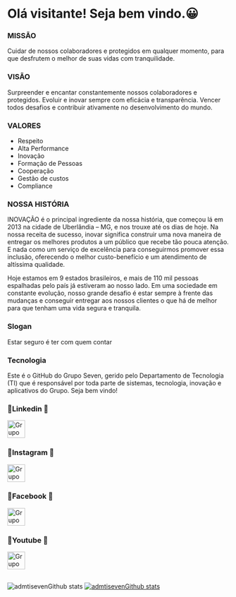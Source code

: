 # Olá visitante! Seja bem vindo.😀 


### MISSÃO
Cuidar de nossos colaboradores e protegidos em qualquer momento, para que desfrutem o melhor de suas vidas com tranquilidade.

### VISÃO
Surpreender e encantar constantemente nossos colaboradores e protegidos.
Evoluir e inovar sempre com eficácia e transparência.
Vencer todos desafios e contribuir ativamente no desenvolvimento do mundo.

### VALORES
- Respeito
- Alta Performance
- Inovação
- Formação de Pessoas
- Cooperação
- Gestão de custos
- Compliance


### NOSSA HISTÓRIA
INOVAÇÃO é o principal ingrediente da nossa história, que começou lá em 2013 na cidade de Uberlândia – MG, e nos trouxe até os dias de hoje. Na nossa receita de sucesso, inovar significa construir uma nova maneira de entregar os melhores produtos a um público que recebe tão pouca atenção. E nada como um serviço de excelência para conseguirmos promover essa inclusão, oferecendo o melhor custo-benefício e um atendimento de altíssima qualidade.

Hoje estamos em 9 estados brasileiros, e mais de 110 mil pessoas espalhadas pelo país já estiveram ao nosso lado. Em uma sociedade em constante evolução, nosso grande desafio é estar sempre à frente das mudanças e conseguir entregar aos nossos clientes o que há de melhor para que tenham uma vida segura e tranquila.

### Slogan
Estar seguro é ter com quem contar

### Tecnologia

Este é o GitHub do Grupo Seven, gerido pelo Departamento de Tecnologia (TI) que é responsável por toda parte de sistemas, tecnologia, inovação e aplicativos do Grupo. Seja bem vindo!
 
### 🎉Linkedin 🎉
<p align="left">
  <a href="https://www.linkedin.com/company/gruposeven.app" target="blank"><img align="center" src="https://cdn.jsdelivr.net/npm/simple-icons@3.0.1/icons/linkedin.svg" alt="Grupo Seven" height="40" width="40" /></a> &nbsp;&nbsp;
</p> 

### 🎉Instagram 🎉
<p align="left">
  <a href="https://www.instagram.com/gruposeven.app/" target="blank"><img align="center" src="https://cdn.jsdelivr.net/npm/simple-icons@3.0.1/icons/instagram.svg" alt="Grupo Seven" height="40" width="40" /></a> &nbsp;&nbsp;
</p> 

### 🎉Facebook 🎉
<p align="left">
  <a href="https://www.facebook.com/gruposevenapp" target="blank"><img align="center" src="https://cdn.jsdelivr.net/npm/simple-icons@3.0.1/icons/facebook.svg" alt="Grupo Seven" height="40" width="40" /></a> &nbsp;&nbsp;
</p> 

### 🎉Youtube 🎉
<p align="left">
  <a href="https://www.youtube.com/channel/UCgWmMekDPEUTpk30pkYqKrQ" target="blank"><img align="center" src="https://cdn.jsdelivr.net/npm/simple-icons@3.0.1/icons/youtube.svg" alt="Grupo Seven" height="40" width="40" /></a> &nbsp;&nbsp;
</p>

##

![admtisevenGithub stats](https://github-readme-stats.vercel.app/api?username=admtiseven&show_icons=true&theme=dracula)     [![admtisevenGithub stats](https://github-readme-stats.vercel.app/api/top-langs/?username=admtiseven&layout=compact)](https://github.com/admtiseven/github-readme-stats)

